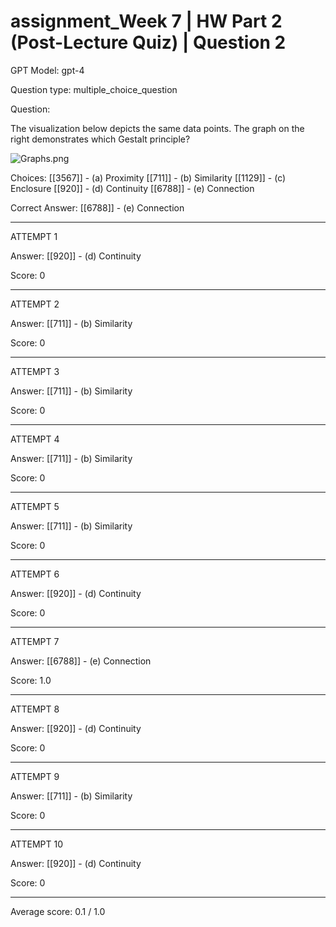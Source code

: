 # assignment_Week 7 | HW Part 2 (Post-Lecture Quiz) | Question 2

GPT Model: gpt-4

Question type: multiple_choice_question

Question:
<div><p>The visualization below depicts the same data points. The graph on the right demonstrates which Gestalt principle?</p>
<p><img src="$IMS-CC-FILEBASE$/Uploaded%20Media/Graphs.png" alt="Graphs.png"></p></div>

Choices:
[[3567]] - (a) Proximity
[[711]] - (b) Similarity
[[1129]] - (c) Enclosure
[[920]] - (d) Continuity
[[6788]] - (e) Connection

Correct Answer:
[[6788]] - (e) Connection

****************************************

ATTEMPT 1

Answer: 
[[920]] - (d) Continuity

Score: 0

--------------------

ATTEMPT 2

Answer: 
[[711]] - (b) Similarity

Score: 0

--------------------

ATTEMPT 3

Answer: 
[[711]] - (b) Similarity

Score: 0

--------------------

ATTEMPT 4

Answer: 
[[711]] - (b) Similarity

Score: 0

--------------------

ATTEMPT 5

Answer: 
[[711]] - (b) Similarity

Score: 0

--------------------

ATTEMPT 6

Answer: 
[[920]] - (d) Continuity

Score: 0

--------------------

ATTEMPT 7

Answer: 
[[6788]] - (e) Connection

Score: 1.0

--------------------

ATTEMPT 8

Answer: 
[[920]] - (d) Continuity

Score: 0

--------------------

ATTEMPT 9

Answer: 
[[711]] - (b) Similarity

Score: 0

--------------------

ATTEMPT 10

Answer: 
[[920]] - (d) Continuity

Score: 0

--------------------

Average score: 0.1 / 1.0

